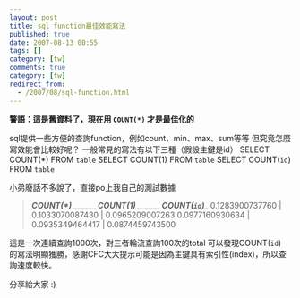 ```yaml
---
layout: post
title: sql function最佳效能寫法
published: true
date: 2007-08-13 00:55
tags: []
category: [tw]
comments: true
category: [tw]
redirect_from:
  - /2007/08/sql-function.html
---
```

**警語：這是舊資料了，現在用 `COUNT(*)` 才是最佳化的**

sql提供一些方便的查詢function，例如count、min、max、sum等等
但究竟怎麼寫效能會比較好呢？
一般常見的寫法有以下三種（假設主鍵是id）
SELECT COUNT(*) FROM `table`
SELECT COUNT(1) FROM `table`
SELECT COUNT(`id`) FROM `table`

小弟廢話不多說了，直接po上我自己的測試數據

>

> ___COUNT(*) ______ COUNT(1) ______ COUNT(`id`)____
> 0.1283900737760 | 0.1033070087430 | 0.0965209007263
> 0.0977160930634 | 0.0935349464417 | 0.0874459743500


這是一次連續查詢1000次，對三者輪流查詢100次的total
可以發現COUNT(`id`)　的寫法明顯獲勝，感謝CFC大大提示可能是因為主鍵具有索引性(index)，所以查詢速度較快。

分享給大家 :)

